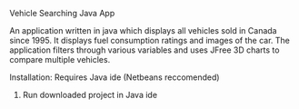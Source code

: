 Vehicle Searching Java App

An application written in java which displays all vehicles sold in
Canada since 1995. It displays fuel consumption ratings and images of
the car. The application filters through various variables and uses
JFree 3D charts to compare multiple vehicles.

Installation:
Requires Java ide (Netbeans reccomended)
1. Run downloaded project in Java ide 	